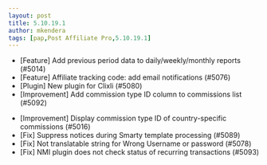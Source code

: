 ```yaml
---
layout: post
title: 5.10.19.1
author: mkendera
tags: [pap,Post Affiliate Pro,5.10.19.1]
---
```


- [Feature] Add previous period data to daily/weekly/monthly reports (#5014)
- [Feature] Affiliate tracking code: add email notifications (#5076)
- [Plugin] New plugin for Clixli (#5080)
- [Improvement] Add commission type ID column to commissions list (#5092)

<!--more-->

- [Improvement] Display commission type ID of country-specific commissions (#5016)
- [Fix] Suppress notices during Smarty template processing (#5089)
- [Fix] Not translatable string for Wrong Username or password (#5078)
- [Fix] NMI plugin does not check status of recurring transactions (#5093)
